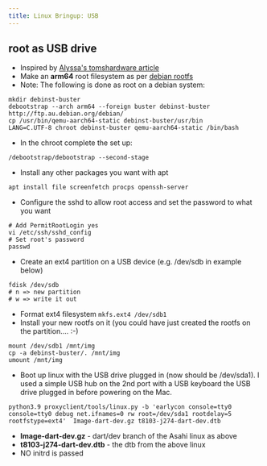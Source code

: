 ```yaml
---
title: Linux Bringup: USB
---
```


## root as USB drive
* Inspired by [Alyssa's tomshardware article](https://www.tomshardware.com/news/apple-m1-debian-linux) 
* Make an **arm64** root filesystem as per [debian rootfs](https://www.debian.org/releases/stretch/arm64/apds03.html.en)
* Note: The following is done as root on a debian system:
```
mkdir debinst-buster
debootstrap --arch arm64 --foreign buster debinst-buster http://ftp.au.debian.org/debian/
cp /usr/bin/qemu-aarch64-static debinst-buster/usr/bin
LANG=C.UTF-8 chroot debinst-buster qemu-aarch64-static /bin/bash
```
* In the chroot complete the set up:
```
/debootstrap/debootstrap --second-stage
```
* Install any other packages you want with apt
```
apt install file screenfetch procps openssh-server
```
* Configure the sshd to allow root access and set the password to what you want
```
# Add PermitRootLogin yes
vi /etc/ssh/sshd_config
# Set root's password
passwd
```
* Create an ext4 partition on a USB device (e.g. /dev/sdb in example below)
```
fdisk /dev/sdb
# n => new partition
# w => write it out
```
* Format ext4 filesystem ```mkfs.ext4 /dev/sdb1```
* Install your new rootfs on it (you could have just created the rootfs on the partition.... :-)
```
mount /dev/sdb1 /mnt/img
cp -a debinst-buster/. /mnt/img
umount /mnt/img
```
* Boot up linux with the USB drive plugged in (now should be /dev/sda1). I used a simple USB hub on the 2nd port with a USB keyboard the USB drive plugged in before powering on the Mac.
```
python3.9 proxyclient/tools/linux.py -b 'earlycon console=tty0  console=tty0 debug net.ifnames=0 rw root=/dev/sda1 rootdelay=5 rootfstype=ext4'  Image-dart-dev.gz t8103-j274-dart-dev.dtb
```
* **Image-dart-dev.gz** - dart/dev branch of the Asahi linux as above
* **t8103-j274-dart-dev.dtb** - the dtb from the above linux
* NO initrd is passed
